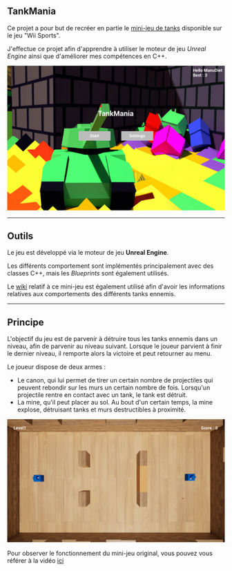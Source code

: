 ## TankMania

Ce projet a pour but de recréer en partie le [mini-jeu de tanks](https://www.youtube.com/watch?v=orLxrg51xL8&t=4s) disponible sur le jeu "Wii Sports".

J'effectue ce projet afin d'apprendre à utiliser le moteur de jeu *Unreal Engine* ainsi que d'améliorer mes compétences en C++.

[![ecran de jeu : menu principal](resources/main_menu.PNG)]("https://github.com/EmmanuelDietlin/Tank/")

------

## Outils

Le jeu est développé via le moteur de jeu **Unreal Engine**. 

Les différents comportement sont implémentés principalement avec des classes C++, mais les *Blueprints* sont également utilisés.

Le [wiki](https://nintendo.fandom.com/wiki/Tanks!) relatif à ce mini-jeu est également utilisé afin d'avoir les informations relatives aux comportements des différents tanks ennemis.


------

## Principe

L'objectif du jeu est de parvenir à détruire tous les tanks ennemis dans un niveau, afin de parvenir au niveau suivant. Lorsque le joueur parvient à finir le dernier niveau, il remporte alors la victoire et peut retourner au menu.

Le joueur dispose de deux armes :
- Le canon, qui lui permet de tirer un certain nombre de projectiles qui peuvent rebondir sur les murs un certain nombre de fois. Lorsqu'un projectile rentre en contact avec un tank, le tank est détruit.
- La mine, qu'il peut placer au sol. Au bout d'un certain temps, la mine explose, détruisant tanks et murs destructibles à proximité.


[![ecran de jeu : niveau 1](resources/level.PNG)]("https://github.com/EmmanuelDietlin/Tank/")

Pour observer le fonctionnement du mini-jeu original, vous pouvez vous référer à la vidéo [ici](https://www.youtube.com/watch?v=orLxrg51xL8?si=tM9QWwh8257nQhhK)
